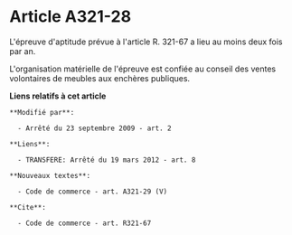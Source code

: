 # Article A321-28

L'épreuve d'aptitude prévue à l'article R. 321-67 a lieu au moins deux fois par an.

L'organisation matérielle de l'épreuve est confiée au conseil des ventes volontaires de meubles aux enchères publiques.

**Liens relatifs à cet article**

	**Modifié par**:

	  - Arrêté du 23 septembre 2009 - art. 2

	**Liens**:

	  - TRANSFERE: Arrêté du 19 mars 2012 - art. 8

	**Nouveaux textes**:

	  - Code de commerce - art. A321-29 (V)

	**Cite**:

	  - Code de commerce - art. R321-67
